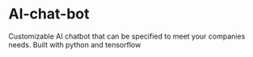 # AI-chat-bot
Customizable AI chatbot that can be specified to meet your companies needs. Built with python and tensorflow
